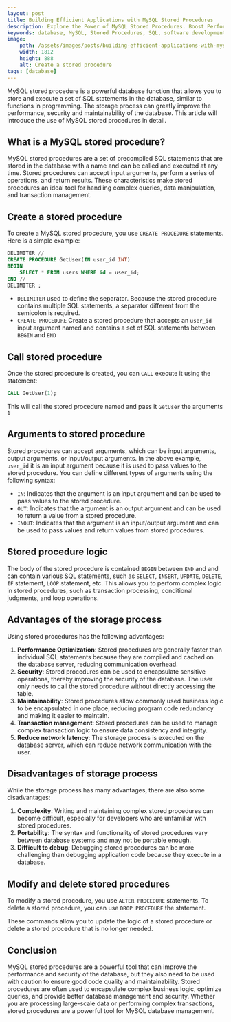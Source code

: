 ```yaml
---
layout: post
title: Building Efficient Applications with MySQL Stored Procedures
description: Explore the Power of MySQL Stored Procedures. Boost Performance, Security, and Maintenance in Your Database Management.
keywords: database, MySQL, Stored Procedures, SQL, software development, programming
image:
    path: /assets/images/posts/building-efficient-applications-with-mysql-stored-procedures.png
    width: 1812
    height: 888
    alt: Create a stored procedure
tags: [database]
---
```


MySQL stored procedure is a powerful database function that allows you to store and execute a set of SQL statements in the database,
similar to functions in programming. The storage process can greatly improve the performance, security and maintainability of the database.
This article will introduce the use of MySQL stored procedures in detail.

<h2>What is a MySQL stored procedure?</h2>

MySQL stored procedures are a set of precompiled SQL statements that are stored in the database with a name and can be called and executed at any time.
Stored procedures can accept input arguments, perform a series of operations, and return results.
These characteristics make stored procedures an ideal tool for handling complex queries, data manipulation, and transaction management.

<h2>Create a stored procedure</h2>

To create a MySQL stored procedure, you use `CREATE PROCEDURE` statements. Here is a simple example:

```sql
DELIMITER //
CREATE PROCEDURE GetUser(IN user_id INT)
BEGIN
    SELECT * FROM users WHERE id = user_id;
END //
DELIMITER ;
```

- `DELIMITER` used to define the separator. Because the stored procedure contains multiple SQL statements, a separator different from the semicolon is required.
- `CREATE PROCEDURE` Create a stored procedure that accepts an `user_id` input argument named and contains a set of SQL statements between `BEGIN` and `END`

<h2>Call stored procedure</h2>

Once the stored procedure is created, you can `CALL` execute it using the statement:

```sql
CALL GetUser(1);
```

This will call the stored procedure named and pass it `GetUser` the arguments `1`

<h2>Arguments to stored procedure</h2>

Stored procedures can accept arguments, which can be input arguments, output arguments, or input/output arguments.
In the above example, `user_id` it is an input argument because it is used to pass values to the stored procedure.
You can define different types of arguments using the following syntax:

- `IN`: Indicates that the argument is an input argument and can be used to pass values to the stored procedure.
- `OUT`: Indicates that the argument is an output argument and can be used to return a value from a stored procedure.
- `INOUT`: Indicates that the argument is an input/output argument and can be used to pass values and return values from stored procedures.

<h2>Stored procedure logic</h2>

The body of the stored procedure is contained `BEGIN` between `END` and and can contain various SQL statements,
such as `SELECT`, `INSERT`, `UPDATE`, `DELETE`, `IF` statement, `LOOP` statement, etc.
This allows you to perform complex logic in stored procedures, such as transaction processing, conditional judgments, and loop operations.

<h2>Advantages of the storage process</h2>

Using stored procedures has the following advantages:

1. **Performance Optimization**: Stored procedures are generally faster than individual SQL statements because they are compiled and cached on the database server, reducing communication overhead.
2. **Security**: Stored procedures can be used to encapsulate sensitive operations, thereby improving the security of the database. The user only needs to call the stored procedure without directly accessing the table.
3. **Maintainability**: Stored procedures allow commonly used business logic to be encapsulated in one place, reducing program code redundancy and making it easier to maintain.
4. **Transaction management**: Stored procedures can be used to manage complex transaction logic to ensure data consistency and integrity.
5. **Reduce network latency**: The storage process is executed on the database server, which can reduce network communication with the user.

<h2>Disadvantages of storage process</h2>

While the storage process has many advantages, there are also some disadvantages:

1. **Complexity**: Writing and maintaining complex stored procedures can become difficult, especially for developers who are unfamiliar with stored procedures.
2. **Portability**: The syntax and functionality of stored procedures vary between database systems and may not be portable enough.
3. **Difficult to debug**: Debugging stored procedures can be more challenging than debugging application code because they execute in a database.

<h2>Modify and delete stored procedures</h2>

To modify a stored procedure, you use `ALTER PROCEDURE` statements. To delete a stored procedure, you can use `DROP PROCEDURE` the statement.

These commands allow you to update the logic of a stored procedure or delete a stored procedure that is no longer needed.

<h2>Conclusion</h2>

MySQL stored procedures are a powerful tool that can improve the performance and security of the database,
but they also need to be used with caution to ensure good code quality and maintainability.
Stored procedures are often used to encapsulate complex business logic, optimize queries, and provide better database management and security.
Whether you are processing large-scale data or performing complex transactions, stored procedures are a powerful tool for MySQL database management.
